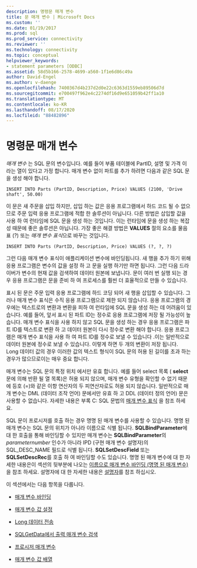 ```yaml
---
description: 명령문 매개 변수
title: 문 매개 변수 | Microsoft Docs
ms.custom: ''
ms.date: 01/19/2017
ms.prod: sql
ms.prod_service: connectivity
ms.reviewer: ''
ms.technology: connectivity
ms.topic: conceptual
helpviewer_keywords:
- statement parameters [ODBC]
ms.assetid: 58d5b166-2578-4699-a560-1f1e6d86c49a
author: David-Engel
ms.author: v-daenge
ms.openlocfilehash: 7400367d4b237d2d0e22c6363d1559eb89506d7d
ms.sourcegitcommit: e700497f962e4c2274df16d9e651059b42ff1a10
ms.translationtype: MT
ms.contentlocale: ko-KR
ms.lasthandoff: 08/17/2020
ms.locfileid: "88482896"
---
```

# <a name="statement-parameters"></a>명령문 매개 변수
*매개 변수* 는 SQL 문의 변수입니다. 예를 들어 부품 테이블에 PartID, 설명 및 가격 이라는 열이 있다고 가정 합니다. 매개 변수 없이 파트를 추가 하려면 다음과 같은 SQL 문을 생성 해야 합니다.  
  
```  
INSERT INTO Parts (PartID, Description, Price) VALUES (2100, 'Drive shaft', 50.00)  
```  
  
 이 문은 새 주문을 삽입 하지만, 삽입 하는 값은 응용 프로그램에서 하드 코드 될 수 없으므로 주문 입력 응용 프로그램에 적합 한 솔루션이 아닙니다. 다른 방법은 삽입할 값을 사용 하 여 런타임에 SQL 문을 생성 하는 것입니다. 이는 런타임에 문을 생성 하는 복잡성 때문에 좋은 솔루션은 아닙니다. 가장 좋은 해결 방법은 **VALUES** 절의 요소를 물음표 (?) 또는 *매개 변수 표식*으로 바꾸는 것입니다.  
  
```  
INSERT INTO Parts (PartID, Description, Price) VALUES (?, ?, ?)  
```  
  
 그런 다음 매개 변수 표식이 애플리케이션 변수에 바인딩됩니다. 새 행을 추가 하기 위해 응용 프로그램은 변수의 값을 설정 하 고 문을 실행 하기만 하면 됩니다. 그런 다음 드라이버가 변수의 현재 값을 검색하여 데이터 원본에 보냅니다. 문이 여러 번 실행 되는 경우 응용 프로그램은 문을 준비 하 여 프로세스를 훨씬 더 효율적으로 만들 수 있습니다.  
  
 표시 된 문은 주문 입력 응용 프로그램에 하드 코딩 되어 새 행을 삽입할 수 있습니다. 그러나 매개 변수 표식은 수직 응용 프로그램으로 제한 되지 않습니다. 응용 프로그램의 경우에는 텍스트로의 변환과 변환을 피하 여 런타임에 SQL 문을 생성 하는 데 어려움이 있습니다. 예를 들어, 앞서 표시 된 파트 ID는 정수로 응용 프로그램에 저장 될 가능성이 높습니다. 매개 변수 표식을 사용 하지 않고 SQL 문을 생성 하는 경우 응용 프로그램은 파트 ID를 텍스트로 변환 하 고 데이터 원본이 다시 정수로 변환 해야 합니다. 응용 프로그램은 매개 변수 표식을 사용 하 여 파트 ID를 정수로 보낼 수 있습니다 .이는 일반적으로 데이터 원본에 정수로 보낼 수 있습니다. 이렇게 하면 두 개의 변환이 저장 됩니다. Long 데이터 값의 경우 이러한 값의 텍스트 형식이 SQL 문의 허용 된 길이를 초과 하는 경우가 많으므로이는 매우 중요 합니다.  
  
 매개 변수는 SQL 문의 특정 위치 에서만 유효 합니다. 예를 들어 select 목록 ( **select** 문에 의해 반환 될 열 목록)은 허용 되지 않으며, 매개 변수 유형을 확인할 수 없기 때문에 등호 (=)와 같은 이항 연산자의 두 피연산자로도 허용 되지 않습니다. 일반적으로 매개 변수는 DML (데이터 조작 언어) 문에서만 유효 하 고 DDL (데이터 정의 언어) 문은 사용할 수 없습니다. 자세한 내용은 부록 C: SQL 문법의 [매개 변수 표식](../../../odbc/reference/appendixes/parameter-markers.md) 을 참조 하세요.  
  
 SQL 문이 프로시저를 호출 하는 경우 명명 된 매개 변수를 사용할 수 있습니다. 명명 된 매개 변수는 SQL 문의 위치가 아니라 이름으로 식별 됩니다. **SQLBindParameter**에 대 한 호출을 통해 바인딩할 수 있지만 매개 변수는 **SQLBindParameter**의 *parameternumber* 인수가 아니라 IPD (구현 매개 변수 설명자)의 SQL_DESC_NAME 필드로 식별 됩니다. **SQLSetDescField** 또는 **SQLSetDescRec**를 호출 하 여 바인딩할 수도 있습니다. 명명 된 매개 변수에 대 한 자세한 내용은이 섹션의 뒷부분에 나오는 [이름으로 매개 변수 바인딩 (명명 된 매개 변수)](../../../odbc/reference/develop-app/binding-parameters-by-name-named-parameters.md)을 참조 하세요. 설명자에 대 한 자세한 내용은 [설명자](../../../odbc/reference/develop-app/descriptors.md)를 참조 하십시오.  
  
 이 섹션에서는 다음 항목을 다룹니다.  
  
-   [매개 변수 바인딩](../../../odbc/reference/develop-app/binding-parameters-odbc.md)  
  
-   [매개 변수 값 설정](../../../odbc/reference/develop-app/setting-parameter-values.md)  
  
-   [Long 데이터 전송](../../../odbc/reference/develop-app/sending-long-data.md)  
  
-   [SQLGetData에서 출력 매개 변수 검색](../../../odbc/reference/develop-app/retrieving-output-parameters-using-sqlgetdata.md)  
  
-   [프로시저 매개 변수](../../../odbc/reference/develop-app/procedure-parameters.md)  
  
-   [매개 변수 값 배열](../../../odbc/reference/develop-app/arrays-of-parameter-values.md)
